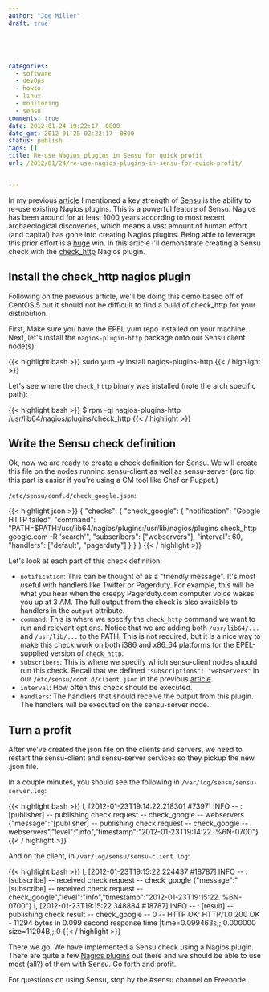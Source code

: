 ```yaml
---
author: "Joe Miller"
draft: true





categories:
  - software
  - devOps
  - howto
  - linux
  - monitoring
  - sensu
comments: true
date: 2012-01-24 19:22:17 -0800
date_gmt: 2012-01-25 02:22:17 -0800
status: publish
tags: []
title: Re-use Nagios plugins in Sensu for quick profit
url: /2012/01/24/re-use-nagios-plugins-in-sensu-for-quick-profit/


---
```


In my previous [article](http://joemiller.me/2012/01/19/getting-started-with-the-sensu-monitoring-framework/) I mentioned a key strength of [Sensu](https://github.com/sonian/sensu) is the ability to re-use existing Nagios plugins. This is a powerful feature of Sensu. Nagios has been around for at least 1000 years according to most recent archaeological discoveries, which means a vast amount of human effort (and capital) has gone into creating Nagios plugins. Being able to leverage this prior effort is a [huge](http://www.youtube.com/watch?v=gS7KXhK3sro) win. In this article I'll demonstrate creating a Sensu check with the [check\_http](http://nagiosplugins.org/man/check_http) Nagios plugin.
<!--more-->

## Install the check\_http nagios plugin

Following on the previous article, we'll be doing this demo based off of CentOS 5 but it should not be difficult to find a build of check\_http for your distribution.

First, Make sure you have the EPEL yum repo installed on your machine. Next, let's install the `nagios-plugin-http` package onto our Sensu client node(s):

{{< highlight bash >}}
sudo yum -y install nagios-plugins-http
{{< / highlight >}}

Let's see where the `check_http` binary was installed (note the arch specific path):

{{< highlight bash >}}
$ rpm -ql nagios-plugins-http
/usr/lib64/nagios/plugins/check_http
{{< / highlight >}}

## Write the Sensu check definition

Ok, now we are ready to create a check definition for Sensu. We will create this file on the nodes running sensu-client as well as sensu-server (pro tip: this part is easier if you're using a CM tool like Chef or Puppet.)

`/etc/sensu/conf.d/check_google.json`:

{{< highlight json >}}
{
  "checks": {
    "check_google": {
      "notification": "Google HTTP failed",
      "command": "PATH=$PATH:/usr/lib64/nagios/plugins:/usr/lib/nagios/plugins check_http google.com -R 'search'",
      "subscribers": ["webservers"],
      "interval": 60,
      "handlers": ["default", "pagerduty"]
    }
  }
}
{{< / highlight >}}

Let's look at each part of this check definition:

- `notification`: This can be thought of as a "friendly message". It's most useful with handlers like Twitter or Pagerduty. For example, this will be what you hear when the creepy Pagerduty.com computer voice wakes you up at 3 AM. The full output from the check is also available to handlers in the `output` attribute.
- `command`: This is where we specify the `check_http` command we want to run and relevant options. Notice that we are adding both `/usr/lib64/...` and `/usr/lib/...` to the PATH. This is not required, but it is a nice way to make this check work on both i386 and x86\_64 platforms for the EPEL-supplied version of `check_http`.
- `subscribers`: This is where we specify which sensu-client nodes should run this check. Recall that we defined `"subscriptions": "webservers"` in our `/etc/sensu/conf.d/client.json` in the previous [article](http://joemiller.me/2012/01/19/getting-started-with-the-sensu-monitoring-framework/).
- `interval`: How often this check should be executed.
- `handlers`: The handlers that should receive the output from this plugin. The handlers will be executed on the sensu-server node.

## Turn a profit

After we've created the json file on the clients and servers, we need to restart the sensu-client and sensu-server services so they pickup the new .json file.

In a couple minutes, you should see the following in `/var/log/sensu/sensu-server.log`:

{{< highlight bash >}}
I, [2012-01-23T19:14:22.218301 #7397] INFO -- : [publisher] -- publishing check request -- check_google -- webservers {"message":"[publisher] -- publishing check request -- check_google -- webservers","level":"info","timestamp":"2012-01-23T19:14:22. %6N-0700"}
{{< / highlight >}}

And on the client, in `/var/log/sensu/sensu-client.log`:

{{< highlight bash >}}
I, [2012-01-23T19:15:22.224437 #18787] INFO -- : [subscribe] -- received check request -- check_google {"message":"[subscribe] -- received check request -- check_google","level":"info","timestamp":"2012-01-23T19:15:22. %6N-0700"}
I, [2012-01-23T19:15:22.348884 #18787] INFO -- : [result] -- publishing check result -- check_google -- 0 -- HTTP OK: HTTP/1.0 200 OK - 11294 bytes in 0.099 second response time |time=0.099463s;;;0.000000 size=11294B;;;0
{{< / highlight >}}

There we go. We have implemented a Sensu check using a Nagios plugin. There are quite a few [Nagios plugins](http://nagiosplugins.org/) out there and we should be able to use most (all?) of them with Sensu. Go forth and profit.

For questions on using Sensu, stop by the #sensu channel on Freenode.
